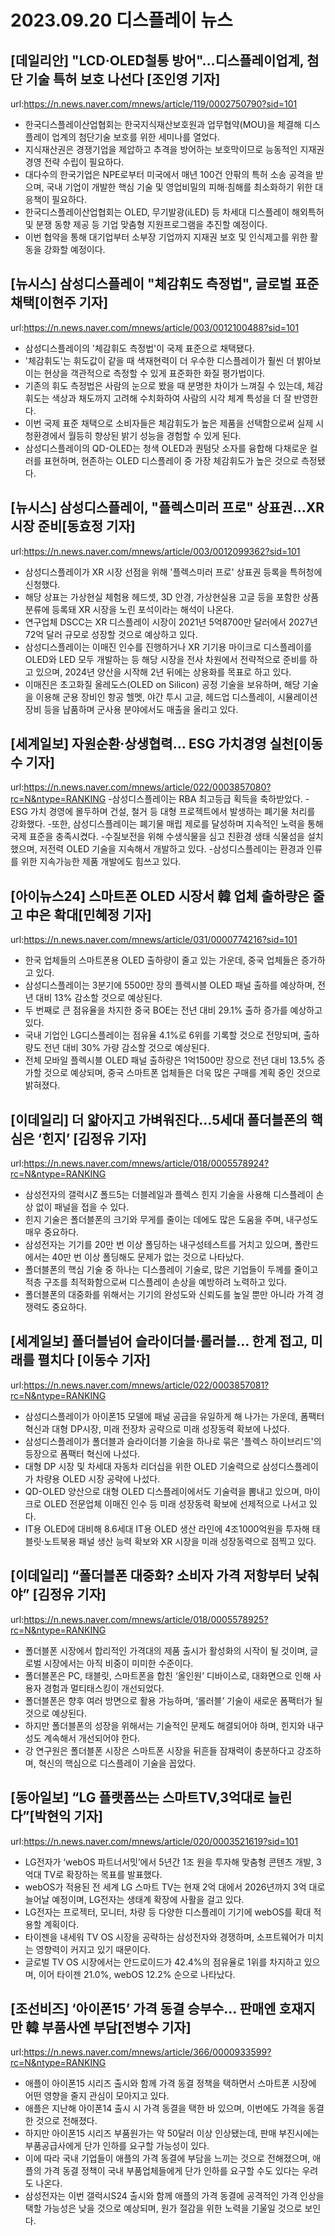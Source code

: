 # 2023.09.20 디스플레이 뉴스

## [데일리안] "LCD·OLED철통 방어"…디스플레이업계, 첨단 기술 특허 보호 나선다 [조인영 기자]
url:https://n.news.naver.com/mnews/article/119/0002750790?sid=101
- 한국디스플레이산업협회는 한국지식재산보호원과 업무협약(MOU)을 체결해 디스플레이 업계의 첨단기술 보호를 위한 세미나를 열었다.
- 지식재산권은 경쟁기업을 제압하고 추격을 방어하는 보호막이므로 능동적인 지재권 경영 전략 수립이 필요하다.
- 대다수의 한국기업은 NPE로부터 미국에서 매년 100건 안팎의 특허 소송 공격을 받으며, 국내 기업이 개발한 핵심 기술 및 영업비밀의 피해·침해를 최소화하기 위한 대응책이 필요하다.
- 한국디스플레이산업협회는 OLED, 무기발광(iLED) 등 차세대 디스플레이 해외특허 및 분쟁 동향 제공 등 기업 맞춤형 지원프로그램을 추진할 예정이다.
- 이번 협약을 통해 대기업부터 소부장 기업까지 지재권 보호 및 인식제고를 위한 활동을 강화할 예정이다.

## [뉴시스] 삼성디스플레이 "체감휘도 측정법", 글로벌 표준 채택[이현주 기자]
url:https://n.news.naver.com/mnews/article/003/0012100488?sid=101
- 삼성디스플레이의 '체감휘도 측정법'이 국제 표준으로 채택됐다.
- '체감휘도'는 휘도값이 같을 때 색재현력이 더 우수한 디스플레이가 훨씬 더 밝아보이는 현상을 객관적으로 측정할 수 있게 표준화한 화질 평가법이다.
- 기존의 휘도 측정법은 사람의 눈으로 봤을 때 분명한 차이가 느껴질 수 있는데, 체감 휘도는 색상과 채도까지 고려해 수치화하여 사람의 시각 체계 특성을 더 잘 반영한다.
- 이번 국제 표준 채택으로 소비자들은 체감휘도가 높은 제품을 선택함으로써 실제 시청환경에서 월등히 향상된 밝기 성능을 경험할 수 있게 된다.
- 삼성디스플레이의 QD-OLED는 청색 OLED과 퀀텀닷 소자를 융합해 다채로운 컬러를 표현하며, 현존하는 OLED 디스플레이 중 가장 체감휘도가 높은 것으로 측정됐다.

## [뉴시스] 삼성디스플레이, "플렉스미러 프로" 상표권…XR시장 준비[동효정 기자]
url:https://n.news.naver.com/mnews/article/003/0012099362?sid=101
- 삼성디스플레이가 XR 시장 선점을 위해 '플렉스미러 프로' 상표권 등록을 특허청에 신청했다.
- 해당 상표는 가상현실 체험용 헤드셋, 3D 안경, 가상현실용 고글 등을 포함한 상품 분류에 등록돼 XR 시장을 노린 포석이라는 해석이 나온다.
- 연구업체 DSCC는 XR 디스플레이 시장이 2021년 5억8700만 달러에서 2027년 72억 달러 규모로 성장할 것으로 예상하고 있다.
- 삼성디스플레이는 이매진 인수를 진행하거나 XR 기기용 마이크로 디스플레이를 OLED와 LED 모두 개발하는 등 해당 시장을 전사 차원에서 전략적으로 준비를 하고 있으며, 2024년 양산을 시작해 2년 뒤에는 상용화를 목표로 하고 있다.
- 이매진은 초고화질 올레도스(OLED on Silicon) 공정 기술을 보유하며, 해당 기술을 이용해 군용 장비인 항공 헬멧, 야간 투시 고글, 헤드업 디스플레이, 시뮬레이션 장비 등을 납품하며 군사용 분야에서도 매출을 올리고 있다.

## [세계일보] 자원순환·상생협력… ESG 가치경영 실천[이동수 기자]
url:https://n.news.naver.com/mnews/article/022/0003857080?rc=N&ntype=RANKING
-삼성디스플레이는 RBA 최고등급 획득을 축하받았다.
-ESG 가치 경영에 몰두하며 건설, 철거 등 대형 프로젝트에서 발생하는 폐기물 처리를 강화했다.
-또한, 삼성디스플레이는 폐기물 매립 제로를 달성하며 지속적인 노력을 통해 국제 표준을 충족시켰다.
-수질보전을 위해 수생식물을 심고 친환경 생태 식물섬을 설치했으며, 저전력 OLED 기술을 지속해서 개발하고 있다.
-삼성디스플레이는 환경과 인류를 위한 지속가능한 제품 개발에도 힘쓰고 있다.

## [아이뉴스24] 스마트폰 OLED 시장서 韓 업체 출하량은 줄고 中은 확대[민혜정 기자]
url:https://n.news.naver.com/mnews/article/031/0000774216?sid=101
- 한국 업체들의 스마트폰용 OLED 출하량이 줄고 있는 가운데, 중국 업체들은 증가하고 있다.
- 삼성디스플레이는 3분기에 5500만 장의 플렉시블 OLED 패널 출하를 예상하며, 전년 대비 13% 감소할 것으로 예상된다.
- 두 번째로 큰 점유율을 차지한 중국 BOE는 전년 대비 29.1% 출하 증가를 예상하고 있다.
- 국내 기업인 LG디스플레이는 점유율 4.1%로 6위를 기록할 것으로 전망되며, 출하량도 전년 대비 30% 가량 감소할 것으로 예상된다.
- 전체 모바일 플렉시블 OLED 패널 출하량은 1억1500만 장으로 전년 대비 13.5% 증가할 것으로 예상되며, 중국 스마트폰 업체들은 더욱 많은 구매를 계획 중인 것으로 밝혀졌다.

## [이데일리] 더 얇아지고 가벼워진다…5세대 폴더블폰의 핵심은 ‘힌지’ [김정유 기자]
url:https://n.news.naver.com/mnews/article/018/0005578924?rc=N&ntype=RANKING
- 삼성전자의 갤럭시Z 폴드5는 더블레일과 플렉스 힌지 기술을 사용해 디스플레이 손상 없이 패널을 접을 수 있다.
- 힌지 기술은 폴더블폰의 크기와 무게를 줄이는 데에도 많은 도움을 주며, 내구성도 매우 중요하다.
- 삼성전자는 기기를 20만 번 이상 폴딩하는 내구성테스트를 거치고 있으며, 폴란드에서는 40만 번 이상 폴딩해도 문제가 없는 것으로 나타났다.
- 폴더블폰의 핵심 기술 중 하나는 디스플레이 기술로, 많은 기업들이 두께를 줄이고 적층 구조를 최적화함으로써 디스플레이 손상을 예방하려 노력하고 있다.
- 폴더블폰의 대중화를 위해서는 기기의 완성도와 신뢰도를 높일 뿐만 아니라 가격 경쟁력도 중요하다.

## [세계일보] 폴더블넘어 슬라이더블·롤러블… 한계 접고, 미래를 펼치다 [이동수 기자]
url:https://n.news.naver.com/mnews/article/022/0003857081?rc=N&ntype=RANKING
- 삼성디스플레이가 아이폰15 모델에 패널 공급을 유일하게 해 나가는 가운데, 폼팩터 혁신과 대형 DP시장, 미래 전장차 공략으로 미래 성장동력 확보에 나섰다. 
- 삼성디스플레이가 폴더블과 슬라이더블 기술을 하나로 묶은 '플렉스 하이브리드'의 등장으로 폼팩터 혁신에 나섰다.
- 대형 DP 시장 및 차세대 자동차 리더십을 위한 OLED 기술력으로 삼성디스플레이가 차량용 OLED 시장 공략에 나섰다.
- QD-OLED 양산으로 대형 OLED 디스플레이에서도 기술력을 뽐내고 있으며, 마이크로 OLED 전문업체 이매진 인수 등 미래 성장동력 확보에 선제적으로 나서고 있다.
- IT용 OLED에 대비해 8.6세대 IT용 OLED 생산 라인에 4조1000억원을 투자해 태블릿·노트북용 패널 생산 능력 확보와 XR 시장을 미래 성장동력으로 점찍고 있다.

## [이데일리] “폴더블폰 대중화? 소비자 가격 저항부터 낮춰야” [김정유 기자]
url:https://n.news.naver.com/mnews/article/018/0005578925?rc=N&ntype=RANKING
- 폴더블폰 시장에서 합리적인 가격대의 제품 출시가 활성화의 시작이 될 것이며, 글로벌 시장에서는 아직 비중이 미미한 수준이다.
- 폴더블폰은 PC, 태블릿, 스마트폰을 합친 ‘올인원’ 디바이스로, 대화면으로 인해 사용자 경험과 멀티태스킹이 개선되었다.
- 폴더블폰은 향후 여러 방면으로 활용 가능하며, ‘롤러블’ 기술이 새로운 폼팩터가 될 것으로 예상된다.
- 하지만 폴더블폰의 성장을 위해서는 기술적인 문제도 해결되어야 하며, 힌지와 내구성도 계속해서 개선되어야 한다.
- 강 연구원은 폴더블폰 시장은 스마트폰 시장을 뒤흔들 잠재력이 충분하다고 강조하며, 혁신의 핵심으로 디스플레이 기술을 꼽았다.

## [동아일보] “LG 플랫폼쓰는 스마트TV,3억대로 늘린다”[박현익 기자]
url:https://n.news.naver.com/mnews/article/020/0003521619?sid=101
- LG전자가 ‘webOS 파트너서밋’에서 5년간 1조 원을 투자해 맞춤형 콘텐츠 개발, 3억대 TV로 확장하는 목표를 발표했다.
- webOS가 적용된 전 세계 LG 스마트 TV는 현재 2억 대에서 2026년까지 3억 대로 늘어날 예정이며, LG전자는 생태계 확장에 사활을 걸고 있다.
- LG전자는 프로젝터, 모니터, 차량 등 다양한 디스플레이 기기에 webOS를 확대 적용할 계획이다.
- 타이젠을 내세워 TV OS 시장을 공략하는 삼성전자와 경쟁하며, 소프트웨어가 미치는 영향력이 커지고 있기 때문이다.
- 글로벌 TV OS 시장에서는 안드로이드가 42.4%의 점유율로 1위를 차지하고 있으며, 이어 타이젠 21.0%, webOS 12.2% 순으로 나타났다.

## [조선비즈] ‘아이폰15’ 가격 동결 승부수… 판매엔 호재지만 韓 부품사엔 부담[전병수 기자]
url:https://n.news.naver.com/mnews/article/366/0000933599?rc=N&ntype=RANKING
- 애플이 아이폰15 시리즈 출시와 함께 가격 동결 정책을 택하면서 스마트폰 시장에 어떤 영향을 줄지 관심이 모아지고 있다.
- 애플은 지난해 아이폰14 출시 시 가격 동결을 택한 바 있으며, 이번에도 가격을 동결한 것으로 전해졌다.
- 하지만 아이폰15 시리즈 부품원가는 약 50달러 이상 인상됐는데, 판매 부진시에는 부품공급사에게 단가 인하를 요구할 가능성이 있다.
- 이에 따라 국내 기업들이 애플의 가격 동결에 부담을 느끼는 것으로 전해졌으며, 애플의 가격 동결 정책이 국내 부품업체들에게 단가 인하를 요구할 수도 있다는 우려도 나온다.
- 삼성전자는 이번 갤럭시S24 출시와 함께 애플의 가격 동결에 공격적인 가격 인상을 택할 가능성은 낮을 것으로 예상되며, 원가 절감을 위한 노력을 기울일 것으로 보인다.